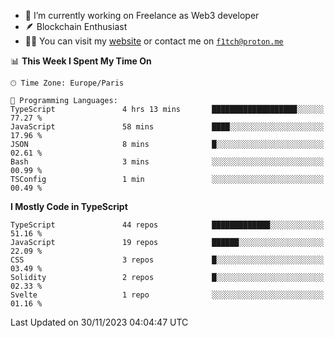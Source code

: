 - 🔭 I’m currently working on Freelance as Web3 developer
- 🪶 Blockchain Enthusiast
- 👨‍💻 You can visit my [website](https://f1tch.xyz) or contact me on [`f1tch@proton.me`](mailto:f1tch@proton.me)

<!--START_SECTION:waka-->
📊 **This Week I Spent My Time On** 

```text
🕑︎ Time Zone: Europe/Paris

💬 Programming Languages: 
TypeScript               4 hrs 13 mins       ███████████████████░░░░░░   77.27 % 
JavaScript               58 mins             ████░░░░░░░░░░░░░░░░░░░░░   17.96 % 
JSON                     8 mins              █░░░░░░░░░░░░░░░░░░░░░░░░   02.61 % 
Bash                     3 mins              ░░░░░░░░░░░░░░░░░░░░░░░░░   00.99 % 
TSConfig                 1 min               ░░░░░░░░░░░░░░░░░░░░░░░░░   00.49 % 
```

**I Mostly Code in TypeScript** 

```text
TypeScript               44 repos            █████████████░░░░░░░░░░░░   51.16 % 
JavaScript               19 repos            ██████░░░░░░░░░░░░░░░░░░░   22.09 % 
CSS                      3 repos             █░░░░░░░░░░░░░░░░░░░░░░░░   03.49 % 
Solidity                 2 repos             █░░░░░░░░░░░░░░░░░░░░░░░░   02.33 % 
Svelte                   1 repo              ░░░░░░░░░░░░░░░░░░░░░░░░░   01.16 % 
```




 Last Updated on 30/11/2023 04:04:47 UTC
<!--END_SECTION:waka-->
